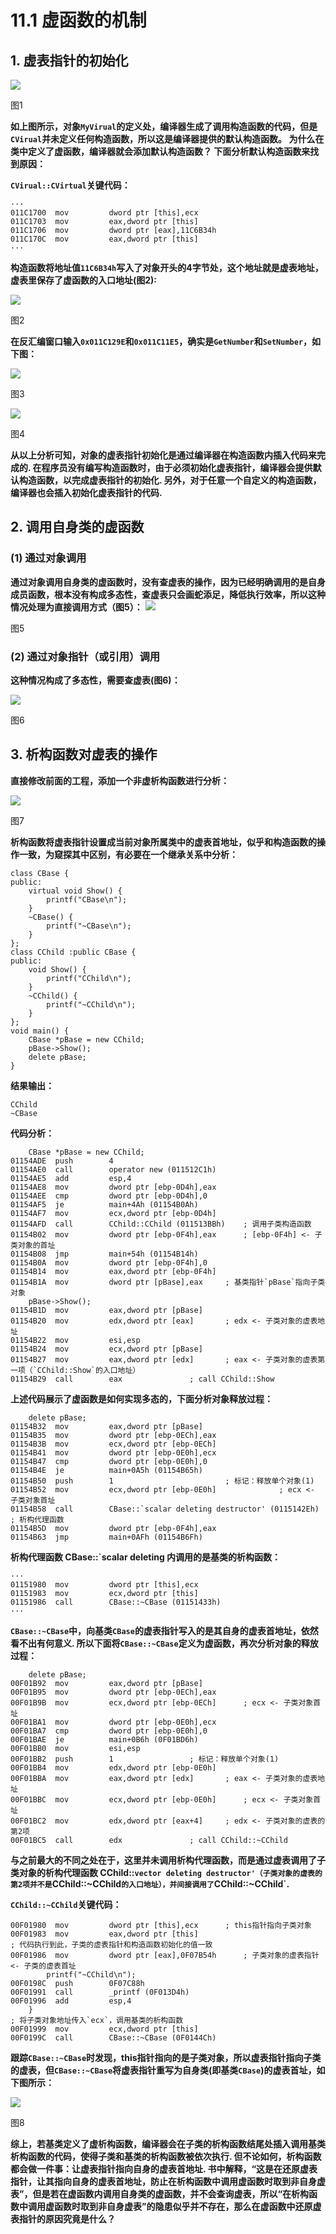# 11.1 虚函数的机制
## 1. 虚表指针的初始化
![](screenshot/1.png)

图1

**如上图所示，对象`MyVirual`的定义处，编译器生成了调用构造函数的代码，但是`CVirual`并未定义任何构造函数，所以这是编译器提供的默认构造函数。 为什么在类中定义了虚函数，编译器就会添加默认构造函数？ 下面分析默认构造函数来找到原因：**

**`CVirual::CVirtual`关键代码：**
```
···
011C1700  mov         dword ptr [this],ecx  
011C1703  mov         eax,dword ptr [this]  
011C1706  mov         dword ptr [eax],11C6B34h  
011C170C  mov         eax,dword ptr [this]
···
```

**构造函数将地址值`11C6B34h`写入了对象开头的4字节处，这个地址就是虚表地址，虚表里保存了虚函数的入口地址(图2):**

![](screenshot/2.png)

图2

**在反汇编窗口输入`0x011C129E`和`0x011C11E5`，确实是`GetNumber`和`SetNumber`，如下图：**

![](screenshot/3.png)

图3

![](screenshot/4.png)

图4

**从以上分析可知，对象的虚表指针初始化是通过编译器在构造函数内插入代码来完成的. 在程序员没有编写构造函数时，由于必须初始化虚表指针，编译器会提供默认构造函数，以完成虚表指针的初始化. 另外，对于任意一个自定义的构造函数，编译器也会插入初始化虚表指针的代码.**

## 2. 调用自身类的虚函数
### (1) 通过对象调用
**通过对象调用自身类的虚函数时，没有查虚表的操作，因为已经明确调用的是自身成员函数，根本没有构成多态性，查虚表只会画蛇添足，降低执行效率，所以这种情况处理为直接调用方式（图5）：**
![](screenshot/5.png)

图5

### (2) 通过对象指针（或引用）调用
**这种情况构成了多态性，需要查虚表(图6)：**

![](screenshot/6.png)

图6

## 3. 析构函数对虚表的操作
**直接修改前面的工程，添加一个非虚析构函数进行分析：**

![](screenshot/7.png)

图7

**析构函数将虚表指针设置成当前对象所属类中的虚表首地址，似乎和构造函数的操作一致，为窥探其中区别，有必要在一个继承关系中分析：**

```
class CBase {
public:
	virtual void Show() {
		printf("CBase\n");
	}
	~CBase() {
		printf("~CBase\n");
	}
};
class CChild :public CBase {
public:
	void Show() {
		printf("CChild\n");
	}
	~CChild() {
		printf("~CChild\n");
	}
};
void main() {
	CBase *pBase = new CChild;
	pBase->Show();
	delete pBase;
}
```

**结果输出：**

```
CChild
~CBase
```

**代码分析：**

```
	CBase *pBase = new CChild;
01154ADE  push        4  
01154AE0  call        operator new (011512C1h)  
01154AE5  add         esp,4  
01154AE8  mov         dword ptr [ebp-0D4h],eax  
01154AEE  cmp         dword ptr [ebp-0D4h],0  
01154AF5  je          main+4Ah (01154B0Ah)  
01154AF7  mov         ecx,dword ptr [ebp-0D4h]  
01154AFD  call        CChild::CChild (011513BBh)	; 调用子类构造函数  
01154B02  mov         dword ptr [ebp-0F4h],eax		; [ebp-0F4h] <- 子类对象的首址  
01154B08  jmp         main+54h (01154B14h)  
01154B0A  mov         dword ptr [ebp-0F4h],0  
01154B14  mov         eax,dword ptr [ebp-0F4h]  
01154B1A  mov         dword ptr [pBase],eax		; 基类指针`pBase`指向子类对象  
	pBase->Show();
01154B1D  mov         eax,dword ptr [pBase]  
01154B20  mov         edx,dword ptr [eax]		; edx <- 子类对象的虚表地址 
01154B22  mov         esi,esp  
01154B24  mov         ecx,dword ptr [pBase]  
01154B27  mov         eax,dword ptr [edx]		; eax <- 子类对象的虚表第一项（`CChild::Show`的入口地址）  
01154B29  call        eax				; call CChild::Show
```

**上述代码展示了虚函数是如何实现多态的，下面分析对象释放过程：**

```
	delete pBase;
01154B32  mov         eax,dword ptr [pBase]  
01154B35  mov         dword ptr [ebp-0ECh],eax  
01154B3B  mov         ecx,dword ptr [ebp-0ECh]  
01154B41  mov         dword ptr [ebp-0E0h],ecx  
01154B47  cmp         dword ptr [ebp-0E0h],0  
01154B4E  je          main+0A5h (01154B65h)  
01154B50  push        1							; 标记：释放单个对象(1)
01154B52  mov         ecx,dword ptr [ebp-0E0h]				; ecx <- 子类对象首址  
01154B58  call        CBase::`scalar deleting destructor' (0115142Eh)	; 析构代理函数
01154B5D  mov         dword ptr [ebp-0F4h],eax
01154B63  jmp         main+0AFh (01154B6Fh)
```

**析构代理函数 CBase::`scalar deleting 内调用的是基类的析构函数：**

```
···
01151980  mov         dword ptr [this],ecx  
01151983  mov         ecx,dword ptr [this]  
01151986  call        CBase::~CBase (01151433h)
···
```

**`CBase::~CBase`中，向基类`CBase`的虚表指针写入的是其自身的虚表首地址，依然看不出有何意义. 所以下面将`CBase::~CBase`定义为虚函数，再次分析对象的释放过程：**

```
	delete pBase;
00F01B92  mov         eax,dword ptr [pBase]  
00F01B95  mov         dword ptr [ebp-0ECh],eax  
00F01B9B  mov         ecx,dword ptr [ebp-0ECh]		; ecx <- 子类对象首址  
00F01BA1  mov         dword ptr [ebp-0E0h],ecx  
00F01BA7  cmp         dword ptr [ebp-0E0h],0  
00F01BAE  je          main+0B6h (0F01BD6h)  
00F01BB0  mov         esi,esp  
00F01BB2  push        1					; 标记：释放单个对象(1) 
00F01BB4  mov         edx,dword ptr [ebp-0E0h]  
00F01BBA  mov         eax,dword ptr [edx]		; eax <- 子类对象的虚表地址  
00F01BBC  mov         ecx,dword ptr [ebp-0E0h]		; ecx <- 子类对象首址  
00F01BC2  mov         edx,dword ptr [eax+4]		; edx <- 子类对象的虚表的第2项  
00F01BC5  call        edx				; call CChild::~CChild
```

**与之前最大的不同之处在于，这里并未调用析构代理函数，而是通过虚表调用了子类对象的析构代理函数 CChild::`vector deleting destructor'（子类对象的虚表的第2项并不是`CChild::~CChild`的入口地址），并间接调用了`CChild::~CChild`.**

**`CChild::~CChild`关键代码：**

```
00F01980  mov         dword ptr [this],ecx		; this指针指向子类对象  
00F01983  mov         eax,dword ptr [this]
; 代码执行到此，子类的虚表指针和构造函数初始化的值一致
00F01986  mov         dword ptr [eax],0F07B54h		; 子类对象的虚表指针 <- 子类的虚表首址
		printf("~CChild\n");
00F0198C  push        0F07C88h  
00F01991  call        _printf (0F013D4h)  
00F01996  add         esp,4  
	}
; 将子类对象地址传入`ecx`，调用基类的析构函数
00F01999  mov         ecx,dword ptr [this]  
00F0199C  call        CBase::~CBase (0F0144Ch)
```

**跟踪`CBase::~CBase`时发现，this指针指向的是子类对象，所以虚表指针指向子类的虚表，但`CBase::~CBase`将虚表指针重写为自身类(即基类`CBase`)的虚表首址，如下图所示：**

![](screenshot/8.png)

图8

**综上，若基类定义了虚析构函数，编译器会在子类的析构函数结尾处插入调用基类析构函数的代码，使得子类和基类的析构函数被依次执行. 但不论如何，析构函数都会做一件事：让虚表指针指向自身的虚表首地址. 书中解释，“这是在还原虚表指针，让其指向自身的虚表首地址，防止在析构函数中调用虚函数时取到非自身虚表”，但是若在虚函数内调用自身类的虚函数，并不会查询虚表，所以“在析构函数中调用虚函数时取到非自身虚表”的隐患似乎并不存在，那么在虚函数中还原虚表指针的原因究竟是什么？**
